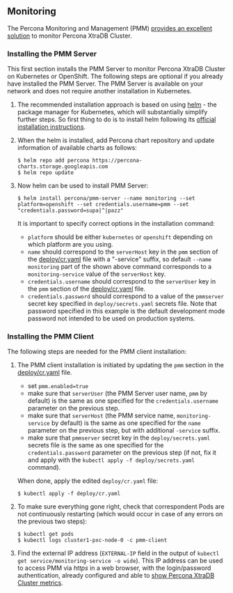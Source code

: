 Monitoring
------------------------------------------------

The Percona Monitoring and Management (PMM) [provides an excellent solution](https://www.percona.com/doc/percona-xtradb-cluster/LATEST/manual/monitoring.html#using-pmm) to monitor Percona XtraDB Cluster.

### Installing the PMM Server

This first section installs the PMM Server to monitor Percona XtraDB Cluster on Kubernetes or OpenShift. The following steps are optional if you already have installed the PMM Server. The PMM Server is available on your network and does not require another installation in Kubernetes.

1. The recommended installation approach is based on using [helm](https://github.com/helm/helm) - the package manager for Kubernetes, which will substantially simplify further steps. So first thing to do is to install helm following its [official installation instructions](https://docs.helm.sh/using_helm/#installing-helm).

2. When the helm is installed, add Percona chart repository and update information of available charts as follows:

   ```
   $ helm repo add percona https://percona-charts.storage.googleapis.com
   $ helm repo update
   ```

3. Now helm can be used to install PMM Server:

   ```
   $ helm install percona/pmm-server --name monitoring --set platform=openshift --set credentials.username=pmm --set "credentials.password=supa|^|pazz"
   ```
   It is important to specify correct options in the installation command:
   * `platform` should be either `kubernetes` or `openshift` depending on which platform are you using.
   * `name` should correspond to the `serverHost` key in the `pmm` section of the [deploy/cr.yaml](https://github.com/percona/percona-xtradb-cluster-operator/blob/master/deploy/cr.yaml) file with a "-service" suffix, so default `--name monitoring` part of the shown above command corresponds to a `monitoring-service` value of the `serverHost` key.
   * `credentials.username` should correspond to the `serverUser` key in the `pmm` section of the [deploy/cr.yaml](https://github.com/percona/percona-xtradb-cluster-operator/blob/master/deploy/cr.yaml) file.
   * `credentials.password` should correspond to a value of the `pmmserver` secret key specified in `deploy/secrets.yaml` secrets file. Note that password specified in this example is the default development mode password not intended to be used on production systems.

### Installing the PMM Client


   The following steps are needed for the PMM client installation:

1. The PMM client installation is initiated by updating the ``pmm`` section in the [deploy/cr.yaml](https://github.com/percona/percona-xtradb-cluster-operator/blob/master/deploy/cr.yaml) file.
   * set `pmm.enabled=true`
   * make sure that `serverUser` (the PMM Server user name, `pmm` by default) is the same as one specified for the `credentials.username` parameter on the previous step.
   * make sure that `serverHost` (the PMM service name, `monitoring-service` by default) is the same as one specified for the `name` parameter on the previous step, but with additional `-service` suffix.
   * make sure that `pmmserver` secret key in the `deploy/secrets.yaml` secrets file is the same as one specified for the `credentials.password` parameter on the previous step (if not, fix it and apply with the `kubectl apply -f deploy/secrets.yaml` command).

   When done, apply the edited `deploy/cr.yaml` file:

      ```
      $ kubectl apply -f deploy/cr.yaml
      ```

2. To make sure everything gone right, check that correspondent Pods are not continuously restarting (which would occur in case of any errors on the previous two steps):

   ```
   $ kubectl get pods
   $ kubectl logs cluster1-pxc-node-0 -c pmm-client
   ```

3. Find the external IP address (`EXTERNAL-IP` field in the output of `kubectl get service/monitoring-service -o wide`). This IP address can be used to access PMM via *https* in a web browser, with the login/password authentication, already configured and able to [show Percona XtraDB Cluster metrics](https://www.percona.com/doc/percona-xtradb-cluster/LATEST/manual/monitoring.html#using-pmm).
